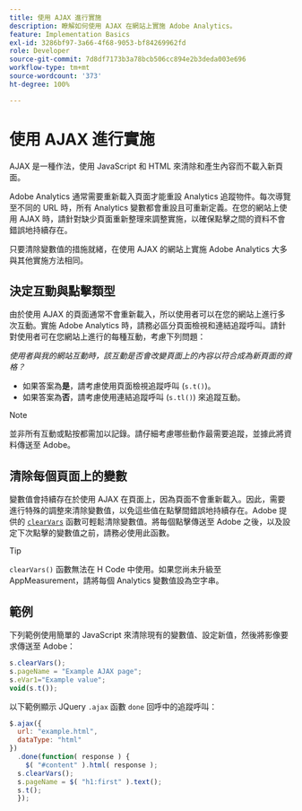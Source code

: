 ```yaml
---
title: 使用 AJAX 進行實施
description: 瞭解如何使用 AJAX 在網站上實施 Adobe Analytics。
feature: Implementation Basics
exl-id: 3286bf97-3a66-4f68-9053-bf84269962fd
role: Developer
source-git-commit: 7d8df7173b3a78bcb506cc894e2b3deda003e696
workflow-type: tm+mt
source-wordcount: '373'
ht-degree: 100%

---
```


# 使用 AJAX 進行實施

AJAX 是一種作法，使用 JavaScript 和 HTML 來清除和產生內容而不載入新頁面。

Adobe Analytics 通常需要重新載入頁面才能重設 Analytics 追蹤物件。每次導覽至不同的 URL 時，所有 Analytics 變數都會重設且可重新定義。在您的網站上使用 AJAX 時，請針對缺少頁面重新整理來調整實施，以確保點擊之間的資料不會錯誤地持續存在。

只要清除變數值的措施就緒，在使用 AJAX 的網站上實施 Adobe Analytics 大多與其他實施方法相同。

## 決定互動與點擊類型

由於使用 AJAX 的頁面通常不會重新載入，所以使用者可以在您的網站上進行多次互動。實施 Adobe Analytics 時，請務必區分頁面檢視和連結追蹤呼叫。請針對使用者可在您網站上進行的每種互動，考慮下列問題：

*使用者與我的網站互動時，該互動是否會改變頁面上的內容以符合成為新頁面的資格？*

* 如果答案為&#x200B;**是**，請考慮使用頁面檢視追蹤呼叫 (`s.t()`)。
* 如果答案為&#x200B;**否**，請考慮使用連結追蹤呼叫 (`s.tl()`) 來追蹤互動。

>[!NOTE]
>
>並非所有互動或點按都需加以記錄。請仔細考慮哪些動作最需要追蹤，並據此將資料傳送至 Adobe。

## 清除每個頁面上的變數

變數值會持續存在於使用 AJAX 在頁面上，因為頁面不會重新載入。因此，需要進行特殊的調整來清除變數值，以免這些值在點擊間錯誤地持續存在。Adobe 提供的 [`clearVars`](../vars/functions/clearvars.md) 函數可輕鬆清除變數值。將每個點擊傳送至 Adobe 之後，以及設定下次點擊的變數值之前，請務必使用此函數。

>[!TIP]
>
>`clearVars()` 函數無法在 H Code 中使用。如果您尚未升級至 AppMeasurement，請將每個 Analytics 變數值設為空字串。

## 範例

下列範例使用簡單的 JavaScript 來清除現有的變數值、設定新值，然後將影像要求傳送至 Adobe：

```js
s.clearVars();
s.pageName = "Example AJAX page";
s.eVar1="Example value";
void(s.t());
```

以下範例顯示 JQuery `.ajax` 函數 `done` 回呼中的追蹤呼叫：

```js
$.ajax({
  url: "example.html",
  dataType: "html"
})
  .done(function( response ) {
    $( "#content" ).html( response );
  s.clearVars();
  s.pageName = $( "h1:first" ).text();
  s.t();
  });
```
